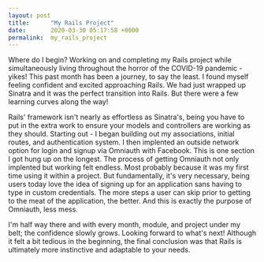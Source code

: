 ```yaml
---
layout: post
title:      "My Rails Project"
date:       2020-03-30 05:17:58 +0000
permalink:  my_rails_project
---
```


Where do I begin? Working on and completing my Rails project while simultaneously living throughout the horror of the COVID-19 pandemic - yikes! This past month has been a journey, to say the least. I found myself feeling confident and excited approaching Rails. We had just wrapped up Sinatra and it was the perfect transition into Rails. But there were a few learning curves along the way!

Rails' framework isn't nearly as effortless as Sinatra's, being you have to put in the extra work to ensure your models and controllers are working as they should. Starting out  - I began building out my associations, initial routes, and authentication system. I then implented an outside network option for login and signup via Omniauth with Facebook. This is one section I got hung up on the longest. The process of getting Omniauth not only implented but working felt endless. Most probably because it was my first time using it within a project. But fundamentally, it's very necessary, being users today love the idea of signing up for an application sans having to type in custom credentials. The more steps a user can skip prior to getting to the meat of the application, the better. And this is exactly the purpose of Omniauth, less mess. 

I'm half way there and with every month, module, and project under my belt; the confidence slowly grows. Looking forward to what's next! Although it felt a bit tedious in the beginning, the final conclusion was that Rails is ultimately more instinctive and adaptable to your needs.


